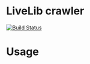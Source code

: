 # LiveLib crawler

[![Build Status](https://travis-ci.org/spoluyan/livelib-crawler.svg?branch=develop)](https://travis-ci.org/spoluyan/livelib-crawler)

# Usage

